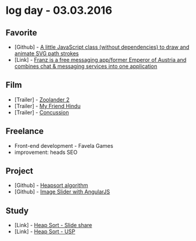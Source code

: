 # log day - 03.03.2016

## Favorite

 - \[Github\] - [A little JavaScript class (without dependencies) to draw and animate SVG path strokes](https://github.com/lmgonzalves/segment)
 - \[Link\] - [Franz is a free messaging app/former Emperor of Austria and combines chat & messaging services into one application](http://meetfranz.com/)

## Film

 - \[Trailer\] - [Zoolander 2](https://www.youtube.com/watch?v=4CL4LNWHegk)
 - \[Trailer\] - [My Friend Hindu](https://www.youtube.com/watch?v=Lf9u3rs1RXc)
 - \[Trailer\] - [Concussion](https://www.youtube.com/watch?v=Io6hPdC41RM)
 
 
## Freelance

 - Front-end development - Favela Games
  - improvement: heads SEO
  
  
## Project

 - \[Github\] - [Heapsort algorithm](https://github.com/algorithm-solutions/algorithm-heapsort)
 - \[Github\] - [Image Slider with AngularJS](https://github.com/resource-solutions/resource-angularjs-slider)


## Study

 - \[Link\] - [Heap Sort - Slide share](http://pt.slideshare.net/jd.brandao/heap-sort-1287688?qid=d55783a7-9cba-4eb8-9add-e3496c9c402f&v=&b=&from_search=16)
 - \[Link\] - [Heap Sort - USP](http://www.ime.usp.br/~pf/algoritmos/aulas/hpsrt.html)
